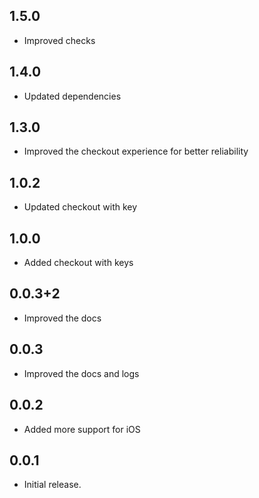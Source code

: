 ## 1.5.0

* Improved checks

## 1.4.0

* Updated dependencies

## 1.3.0

* Improved the checkout experience for better reliability

## 1.0.2

* Updated checkout with key

## 1.0.0

* Added checkout with keys

## 0.0.3+2

* Improved the docs

## 0.0.3

* Improved the docs and logs

## 0.0.2

* Added more support for iOS

## 0.0.1

* Initial release.
